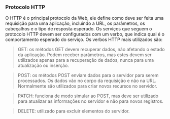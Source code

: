 ### Protocolo HTTP

O HTTP é o principal protocolo da Web, ele define como deve ser feita uma
requisição para uma aplicação, incluindo a URL, os parâmetros, os cabeçalhos e
o tipo de resposta esperado. Os serviços que seguem o protocolo HTTP devem
ser configurados com um verbo, que indica qual é o comportamento esperado do
serviço. Os verbos HTTP mais utilizados são:

> GET: os métodos GET devem recuperar dados, não afetando o estado da
aplicação. Podem receber parâmetros, mas estes devem ser utilizados
apenas para a recuperação de dados, nunca para uma atualização ou
inserção.

> POST: os métodos POST enviam dados para o servidor para serem
processados. Os dados vão no corpo da requisição e não na URL.
Normalmente são utilizados para criar novos recursos no servidor.

> PATCH: funciona de modo simular ao POST, mas deve ser utilizado para
atualizar as informações no servidor e não para novos registros.

> DELETE: utilizado para excluir elementos do servidor. 